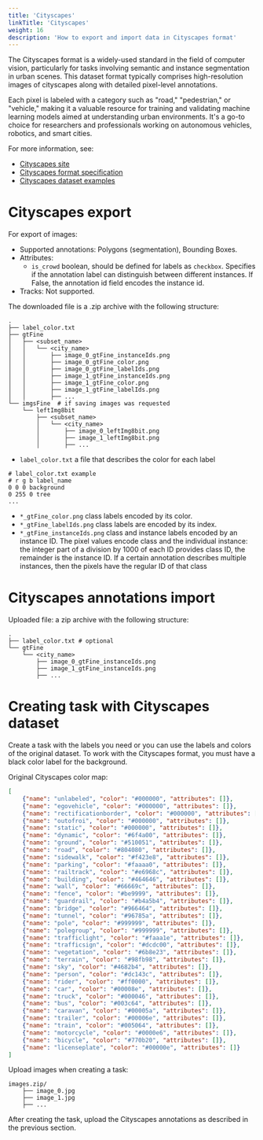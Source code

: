 ```yaml
---
title: 'Cityscapes'
linkTitle: 'Cityscapes'
weight: 16
description: 'How to export and import data in Cityscapes format'
---
```


The Cityscapes format is a widely-used standard in the field of computer vision,
particularly for tasks involving semantic and instance segmentation in urban scenes.
This dataset format typically comprises high-resolution images of
cityscapes along with detailed pixel-level annotations.

Each pixel is labeled with a category such as "road," "pedestrian," or "vehicle," making
it a valuable resource for training and validating machine learning
models aimed at understanding urban environments. It's a go-to choice
for researchers and professionals working on autonomous vehicles,
robotics, and smart cities.

For more information, see:

- [Cityscapes site](https://www.cityscapes-dataset.com/login/)
- [Cityscapes format specification](https://github.com/mcordts/cityscapesScripts#the-cityscapes-dataset)
- [Cityscapes dataset examples](https://github.com/cvat-ai/datumaro/tree/v0.3/tests/assets/cityscapes_dataset)

# Cityscapes export

For export of images:

- Supported annotations: Polygons (segmentation), Bounding Boxes.
- Attributes:
  - `is_crowd` boolean, should be defined for labels as `checkbox`.
    Specifies if the annotation label can distinguish between different instances.
    If False, the annotation id field encodes the instance id.
- Tracks: Not supported.

The downloaded file is a .zip archive with the following structure:

```
.
├── label_color.txt
├── gtFine
│   ├── <subset_name>
│   │   └── <city_name>
│   │       ├── image_0_gtFine_instanceIds.png
│   │       ├── image_0_gtFine_color.png
│   │       ├── image_0_gtFine_labelIds.png
│   │       ├── image_1_gtFine_instanceIds.png
│   │       ├── image_1_gtFine_color.png
│   │       ├── image_1_gtFine_labelIds.png
│   │       ├── ...
└── imgsFine  # if saving images was requested
    └── leftImg8bit
        ├── <subset_name>
        │   └── <city_name>
        │       ├── image_0_leftImg8bit.png
        │       ├── image_1_leftImg8bit.png
        │       ├── ...
```

- `label_color.txt` a file that describes the color for each label

```
# label_color.txt example
# r g b label_name
0 0 0 background
0 255 0 tree
...
```

- `*_gtFine_color.png` class labels encoded by its color.
- `*_gtFine_labelIds.png` class labels are encoded by its index.
- `*_gtFine_instanceIds.png` class and instance labels encoded
  by an instance ID. The pixel values encode class and the individual instance:
  the integer part of a division by 1000 of each ID provides class ID,
  the remainder is the instance ID. If a certain annotation describes multiple
  instances, then the pixels have the regular ID of that class

# Cityscapes annotations import

Uploaded file: a zip archive with the following structure:

```
.
├── label_color.txt # optional
└── gtFine
    └── <city_name>
        ├── image_0_gtFine_instanceIds.png
        ├── image_1_gtFine_instanceIds.png
        ├── ...
```

# Creating task with Cityscapes dataset

Create a task with the labels you need
or you can use the labels and colors of the original dataset.
To work with the Cityscapes format, you must have a black color label
for the background.

Original Cityscapes color map:

```JSON
[
    {"name": "unlabeled", "color": "#000000", "attributes": []},
    {"name": "egovehicle", "color": "#000000", "attributes": []},
    {"name": "rectificationborder", "color": "#000000", "attributes": []},
    {"name": "outofroi", "color": "#000000", "attributes": []},
    {"name": "static", "color": "#000000", "attributes": []},
    {"name": "dynamic", "color": "#6f4a00", "attributes": []},
    {"name": "ground", "color": "#510051", "attributes": []},
    {"name": "road", "color": "#804080", "attributes": []},
    {"name": "sidewalk", "color": "#f423e8", "attributes": []},
    {"name": "parking", "color": "#faaaa0", "attributes": []},
    {"name": "railtrack", "color": "#e6968c", "attributes": []},
    {"name": "building", "color": "#464646", "attributes": []},
    {"name": "wall", "color": "#66669c", "attributes": []},
    {"name": "fence", "color": "#be9999", "attributes": []},
    {"name": "guardrail", "color": "#b4a5b4", "attributes": []},
    {"name": "bridge", "color": "#966464", "attributes": []},
    {"name": "tunnel", "color": "#96785a", "attributes": []},
    {"name": "pole", "color": "#999999", "attributes": []},
    {"name": "polegroup", "color": "#999999", "attributes": []},
    {"name": "trafficlight", "color": "#faaa1e", "attributes": []},
    {"name": "trafficsign", "color": "#dcdc00", "attributes": []},
    {"name": "vegetation", "color": "#6b8e23", "attributes": []},
    {"name": "terrain", "color": "#98fb98", "attributes": []},
    {"name": "sky", "color": "#4682b4", "attributes": []},
    {"name": "person", "color": "#dc143c", "attributes": []},
    {"name": "rider", "color": "#ff0000", "attributes": []},
    {"name": "car", "color": "#00008e", "attributes": []},
    {"name": "truck", "color": "#000046", "attributes": []},
    {"name": "bus", "color": "#003c64", "attributes": []},
    {"name": "caravan", "color": "#00005a", "attributes": []},
    {"name": "trailer", "color": "#00006e", "attributes": []},
    {"name": "train", "color": "#005064", "attributes": []},
    {"name": "motorcycle", "color": "#0000e6", "attributes": []},
    {"name": "bicycle", "color": "#770b20", "attributes": []},
    {"name": "licenseplate", "color": "#00000e", "attributes": []}
]

```

</details>

Upload images when creating a task:

```
images.zip/
    ├── image_0.jpg
    ├── image_1.jpg
    ├── ...

```

After creating the task, upload the Cityscapes annotations as described
in the previous section.
